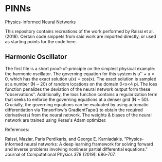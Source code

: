 # PINNs
Physics-Informed Neural Networks

This repository contains recreations of the work performed by Raissi et al. (2019). Certain code snippets from said work are imported directly, or used as starting points for the code here.

## Harmonic Oscillator
The first file is a short proof-of-principle on the simplest physical example: the harmonic oscillator. The governing equation for this system is 
u'' + u = 0, which has the exact solution u(x) = cos(x). The exact solution is sampled at a number (N ~ 20) of random locations on the domain 0<x<4 pi. The loss function penalizes the deviation of the neural network output form these "observations". Additionally, the loss function contains a regularization term that seeks to enforce the governing equations at a denser grid (N ~ 50). Crucially, the governing equations can be evaluated by using automatic differentiation via Tensorflow's GradientTape() to obtain the required derivative(s) from the neural network. The weights & biases of the neural network are trained using Keras's Adam optimizer.




References:

Raissi, Maziar, Paris Perdikaris, and George E. Karniadakis. "Physics-informed neural networks: A deep learning framework for solving forward and inverse problems involving nonlinear partial differential equations." Journal of Computational Physics 378 (2019): 686-707.
